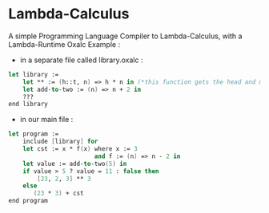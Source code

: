 # Lambda-Calculus
A simple Programming Language Compiler to Lambda-Calculus, with a Lambda-Runtime 
Oxalc Example :
 
* in a separate file called library.oxalc :
```fsharp
let library := 
    let ** := (h::t, n) => h * n in (*this function gets the head and multiplies it by n*)
    let add-to-two := (n) => n + 2 in 
    ???
end library 
```

* in our main file :
```fsharp
let program := 
    include [library] for 
    let cst := x * f(x) where x := 3
                        and f := (n) => n - 2 in  
    let value := add-to-two(5) in 
    if value > 5 ? value = 11 : false then    
        [23, 2, 3] ** 3
    else    
       (23 * 3) + cst
end program 
```

